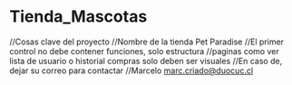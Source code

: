 # Tienda_Mascotas
//Cosas clave del proyecto
//Nombre de la tienda Pet Paradise
//El primer control no debe contener funciones, solo estructura
//paginas como ver lista de usuario o historial compras solo deben ser visuales
//En caso de, dejar su correo para contactar
//Marcelo marc.criado@duocuc.cl
